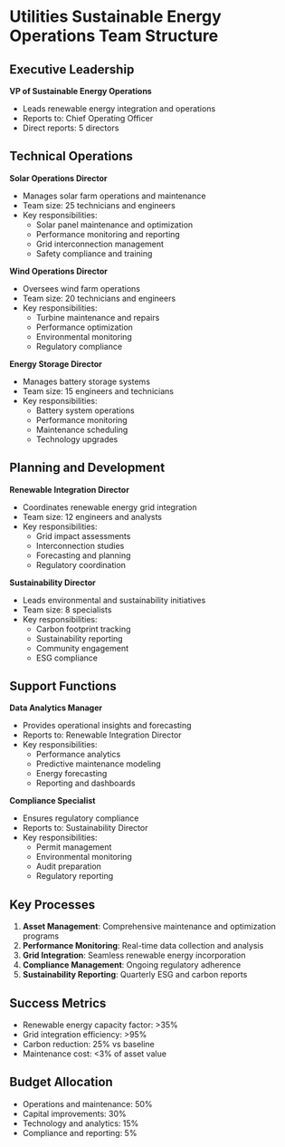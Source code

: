 # Utilities Sustainable Energy Operations Team Structure

## Executive Leadership
**VP of Sustainable Energy Operations**
- Leads renewable energy integration and operations
- Reports to: Chief Operating Officer
- Direct reports: 5 directors

## Technical Operations
**Solar Operations Director**
- Manages solar farm operations and maintenance
- Team size: 25 technicians and engineers
- Key responsibilities:
  - Solar panel maintenance and optimization
  - Performance monitoring and reporting
  - Grid interconnection management
  - Safety compliance and training

**Wind Operations Director**
- Oversees wind farm operations
- Team size: 20 technicians and engineers
- Key responsibilities:
  - Turbine maintenance and repairs
  - Performance optimization
  - Environmental monitoring
  - Regulatory compliance

**Energy Storage Director**
- Manages battery storage systems
- Team size: 15 engineers and technicians
- Key responsibilities:
  - Battery system operations
  - Performance monitoring
  - Maintenance scheduling
  - Technology upgrades

## Planning and Development
**Renewable Integration Director**
- Coordinates renewable energy grid integration
- Team size: 12 engineers and analysts
- Key responsibilities:
  - Grid impact assessments
  - Interconnection studies
  - Forecasting and planning
  - Regulatory coordination

**Sustainability Director**
- Leads environmental and sustainability initiatives
- Team size: 8 specialists
- Key responsibilities:
  - Carbon footprint tracking
  - Sustainability reporting
  - Community engagement
  - ESG compliance

## Support Functions
**Data Analytics Manager**
- Provides operational insights and forecasting
- Reports to: Renewable Integration Director
- Key responsibilities:
  - Performance analytics
  - Predictive maintenance modeling
  - Energy forecasting
  - Reporting and dashboards

**Compliance Specialist**
- Ensures regulatory compliance
- Reports to: Sustainability Director
- Key responsibilities:
  - Permit management
  - Environmental monitoring
  - Audit preparation
  - Regulatory reporting

## Key Processes
1. **Asset Management**: Comprehensive maintenance and optimization programs
2. **Performance Monitoring**: Real-time data collection and analysis
3. **Grid Integration**: Seamless renewable energy incorporation
4. **Compliance Management**: Ongoing regulatory adherence
5. **Sustainability Reporting**: Quarterly ESG and carbon reports

## Success Metrics
- Renewable energy capacity factor: >35%
- Grid integration efficiency: >95%
- Carbon reduction: 25% vs baseline
- Maintenance cost: <3% of asset value

## Budget Allocation
- Operations and maintenance: 50%
- Capital improvements: 30%
- Technology and analytics: 15%
- Compliance and reporting: 5%
